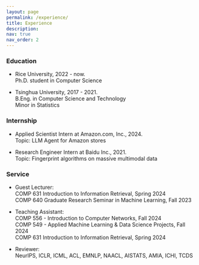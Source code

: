 ```yaml
---
layout: page
permalink: /experience/
title: Experience
description: 
nav: true
nav_order: 2
---
```


### Education

* Rice University, 2022 - now.  
Ph.D. student in Computer Science

* Tsinghua University, 2017 - 2021.  
B.Eng. in Computer Science and Technology  
Minor in Statistics

### Internship

* Applied Scientist Intern at Amazon.com, Inc., 2024.  
Topic: LLM Agent for Amazon stores

* Research Engineer Intern at Baidu Inc., 2021.  
Topic: Fingerprint algorithms on massive multimodal data

<!-- ### Teaching -->

### Service

* Guest Lecturer:  
COMP 631 Introduction to Information Retrieval, Spring 2024  
COMP 640 Graduate Research Seminar in Machine Learning, Fall 2023

* Teaching Assistant:  
COMP 556 - Introduction to Computer Networks, Fall 2024  
COMP 549 - Applied Machine Learning & Data Science Projects, Fall 2024  
COMP 631 Introduction to Information Retrieval, Spring 2024

* Reviewer:  
NeurIPS, ICLR, ICML, ACL, EMNLP, NAACL, AISTATS, AMIA, ICHI, TCDS
